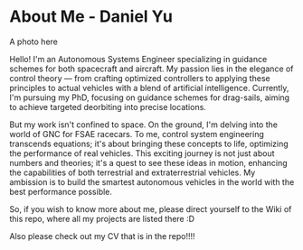 # About Me - Daniel Yu

A photo here

Hello! I'm an Autonomous Systems Engineer specializing in guidance schemes for both spacecraft and aircraft. My passion lies in the elegance of control theory — from crafting optimized controllers to applying these principles to actual vehicles with a blend of artificial intelligence. Currently, I'm pursuing my PhD, focusing on guidance schemes for drag-sails, aiming to achieve targeted deorbiting into precise locations.

But my work isn't confined to space. On the ground, I'm delving into the world of GNC for FSAE racecars. To me, control system engineering transcends equations; it's about bringing these concepts to life, optimizing the performance of real vehicles. This exciting journey is not just about numbers and theories; it's a quest to see these ideas in motion, enhancing the capabilities of both terrestrial and extraterrestrial vehicles. My ambission is to build the smartest autonomous vehicles in the world with the best performance possible.

So, if you wish to know more about me, please direct yourself to the Wiki of this repo, where all my projects are listed there :D

Also please check out my CV that is in the repo!!!!
